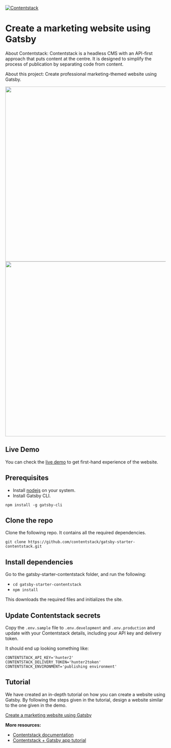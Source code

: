 [![Contentstack](https://www.contentstack.com/assets/blt440aad5a09c89b2f/contentstack_icon.svg)](https://www.contentstack.com/)


# Create a marketing website using Gatsby

About Contentstack: Contentstack is a headless CMS with an API-first approach that puts content at the centre. It is designed to simplify the process of publication by separating code from content.

About this project: Create professional marketing-themed website using Gatsby.

<img src='https://images.contentstack.io/v3/assets/blt17537f14dafb140d/blt0de852ecba3b1ea3/5f6225e021ecf947895da51e/gatsby-starter-home.png' width='650' height='550'/>
<img src='https://images.contentstack.io/v3/assets/blt17537f14dafb140d/blt42db5af5d6879514/5f6225e5b038186a244b8af0/gatsby-starter-blogs.png' width='650' height='550'/>


## Live Demo

You can check the [live demo](https://contentstack-gatsby-starter.herokuapp.com/) to get first-hand experience of the website.

## Prerequisites

- Install [nodejs](https://nodejs.org/en/) on your system.
- Install Gatsby CLI.  

`npm install -g gatsby-cli`

## Clone the repo

Clone the following repo. It contains all the required dependencies.

`git clone https://github.com/contentstack/gatsby-starter-contentstack.git`

## Install dependencies 

Go to the gatsby-starter-contentstack folder, and run the following:

- `cd gatsby-starter-contentstack`
- `npm install`

This downloads the required files and initializes the site.

## Update Contentstack secrets

Copy the `.env.sample` file to `.env.development` and `.env.production` and update with your Contentstack details, including your API key and delivery token.

It should end up looking something like:

```
CONTENTSTACK_API_KEY='hunter2'
CONTENTSTACK_DELIVERY_TOKEN='hunter2token'
CONTENTSTACK_ENVIRONMENT='publishing environment'
```

## Tutorial

We have created an in-depth tutorial on how you can create a website using Gatsby. By following the steps given in the tutorial, design a website similar to the one given in the demo.

[Create a marketing website using Gatsby](https://www.contentstack.com/docs/example-apps/getting-started-with-gatsby-and-contentstack/)


**More resources:**

- [Contentstack documentation](https://www.contentstack.com/docs/)
- [Contentstack + Gatsby app tutorial](https://www.contentstack.com/docs/developers/sample-apps/build-a-sample-website-using-gatsby-and-contentstack)